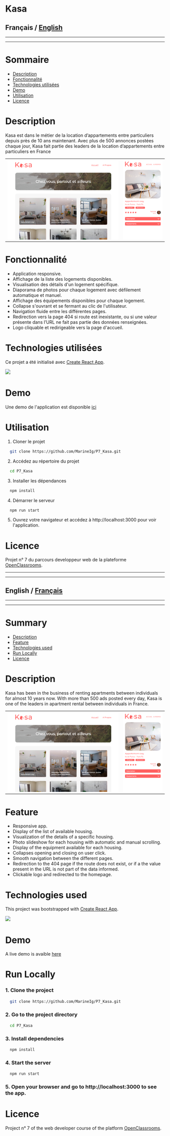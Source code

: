 # Kasa

## Français / [English](#english--francais)
------
------
# Sommaire

- [Description](#description)
- [Fonctionnalité](#fonctionnalité)
- [Technologies utilisées](#technologies-utilisées)
- [Demo](#Demo)
- [Utilisation](#Utilisation)
- [Licence](#licence)

# Description

Kasa est dans le métier de la location d’appartements entre particuliers depuis près de 10 ans maintenant. Avec plus de 500 annonces postées chaque jour, Kasa fait partie des leaders de la location d’appartements entre particuliers en France

<table>
  <tr>
    <td><img src="public/Kasa_home.png" alt="Kasa"></td>
    <td><img src="public/Kasa_housing_responsive.png" alt="Kasa responsive"></td>
  </tr>
</table>

# Fonctionnalité

- Application responsive.
- Affichage de la liste des logements disponibles.
- Visualisation des détails d'un logement spécifique.
- Diaporama de photos pour chaque logement avec défilement automatique et manuel.
- Affichage des équipements disponibles pour chaque logement.
- Collapse s'ouvrant et se fermant au clic de l'utilisateur.
- Navigation fluide entre les différentes pages.
- Redirection vers la page 404 si route est inexistante, ou si une
  valeur présente dans l’URL ne fait pas partie des données
  renseignées.
- Logo cliquable et redirigeable vers la page d'accueil.


# Technologies utilisées
Ce projet a été initialisé avec [Create React App](https://github.com/facebook/create-react-app).  

<p >
  <a href="https://skillicons.dev">
    <img src="https://skillicons.dev/icons?i=git,figma,react,scss," />
  </a>
</p>  

# Demo

Une demo de l'application est disponible [ici](https://kasa-erbq0dzdq-marine-iguna.vercel.app/)

# Utilisation

1. Cloner le projet

```bash
  git clone https://github.com/MarineIg/P7_Kasa.git
```

2. Accédez au répertoire du projet

```bash
  cd P7_Kasa
```

3. Installer les dépendances

```bash
  npm install
```

4. Démarrer le serveur

```bash
  npm run start
```

5. Ouvrez votre navigateur et accédez à http://localhost:3000 pour voir l'application.

# Licence

Projet n° 7 du parcours developpeur web de la plateforme [OpenClassrooms](https://openclassrooms.com/fr/).  


--------
--------
## English  / [Français](#francais--english)
--------
--------
# Summary

- [Description](#Description)
- [Feature](#feature)
- [Technologies used](#technologies-used)
- [Run Locally](#run-locally)
- [Licence](#licence-1)

# Description

Kasa has been in the business of renting apartments between individuals for almost 10 years now. With more than 500 ads posted every day, Kasa is one of the leaders in apartment rental between individuals in France.

<table>
  <tr>
    <td><img src="public/Kasa_home.png" alt="Kasa"></td>
    <td><img src="public/Kasa_housing_responsive.png" alt="Kasa responsive"></td>
  </tr>
</table>

# Feature

- Responsive app.
- Display of the list of available housing.
- Visualization of the details of a specific housing.
- Photo slideshow for each housing with automatic and manual scrolling.
- Display of the equipment available for each housing.
- Collapses opening and closing on user click.
- Smooth navigation between the different pages.
- Redirection to the 404 page if the route does not exist, or if a
     the value present in the URL is not part of the data
     informed.
- Clickable logo and redirected to the homepage.

# Technologies used
This project was bootstrapped with [Create React App](https://github.com/facebook/create-react-app).  

<p >
  <a href="https://skillicons.dev">
    <img src="https://skillicons.dev/icons?i=git,figma,react,scss," />
  </a>
</p>  

# Demo

A live demo is avaible [here](https://kasa-erbq0dzdq-marine-iguna.vercel.app/)

# Run Locally 

### 1. Clone the project

```bash
  git clone https://github.com/MarineIg/P7_Kasa.git
```

### 2. Go to the project directory

```bash
  cd P7_Kasa
```

### 3. Install dependencies

```bash
  npm install
```

### 4. Start the server

```bash
  npm run start
```

### 5. Open your browser and go to http://localhost:3000 to see the app.

# Licence

Project n° 7 of the web developer course of the platform [OpenClassrooms](https://openclassrooms.com/fr/).
